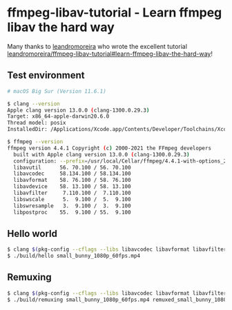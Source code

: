 # ffmpeg-libav-tutorial - Learn ffmpeg libav the hard way
Many thanks to [leandromoreira](https://github.com/leandromoreira) who wrote the excellent tutorial [leandromoreira/ffmpeg-libav-tutorial#learn-ffmpeg-libav-the-hard-way](https://github.com/leandromoreira/ffmpeg-libav-tutorial/#learn-ffmpeg-libav-the-hard-way)!      

## Test environment    

```bash
# macOS Big Sur (Version 11.6.1)

$ clang --version
Apple clang version 13.0.0 (clang-1300.0.29.3)
Target: x86_64-apple-darwin20.6.0
Thread model: posix
InstalledDir: /Applications/Xcode.app/Contents/Developer/Toolchains/XcodeDefault.xctoolchain/usr/bin

$ ffmpeg --version
ffmpeg version 4.4.1 Copyright (c) 2000-2021 the FFmpeg developers
  built with Apple clang version 13.0.0 (clang-1300.0.29.3)
  configuration: --prefix=/usr/local/Cellar/ffmpeg/4.4.1-with-options_2 --enable-shared --cc=clang --host-cflags= --host-ldflags= --enable-gpl --enable-libaom --enable-libdav1d --enable-libmp3lame --enable-libopus --enable-libsnappy --enable-libtheora --enable-libvmaf --enable-libvorbis --enable-libvpx --enable-libx264 --enable-libx265 --enable-libfontconfig --enable-libfreetype --enable-frei0r --enable-libass --enable-demuxer=dash --enable-opencl --enable-videotoolbox --disable-htmlpages --enable-libfdk-aac --enable-libopenh264 --enable-libsrt --enable-nonfree
  libavutil      56. 70.100 / 56. 70.100
  libavcodec     58.134.100 / 58.134.100
  libavformat    58. 76.100 / 58. 76.100
  libavdevice    58. 13.100 / 58. 13.100
  libavfilter     7.110.100 /  7.110.100
  libswscale      5.  9.100 /  5.  9.100
  libswresample   3.  9.100 /  3.  9.100
  libpostproc    55.  9.100 / 55.  9.100
```

## Hello world

```bash
$ clang $(pkg-config --cflags --libs libavcodec libavformat libavfilter libavdevice libswresample libswscale libavutil) src/0_hello_world.c -o build/hello
$ ./build/hello small_bunny_1080p_60fps.mp4
```

## Remuxing 

```bash
$ clang $(pkg-config --cflags --libs libavcodec libavformat libavfilter libavdevice libswresample libswscale libavutil) src/2_remuxing.c -o build/remuxing
$ ./build/remuxing small_bunny_1080p_60fps.mp4 remuxed_small_bunny_1080p_60fps.ts
```

